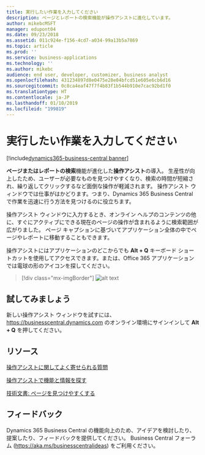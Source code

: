 ```yaml
---
title: 実行したい作業を入力してください
description: ページとレポートの検索機能が操作アシストに進化しています。
author: mikebcMSFT
manager: edupont04
ms.date: 09/23/2018
ms.assetid: 011c924e-f156-4cd7-a034-99a13b5a7869
ms.topic: article
ms.prod: ''
ms.service: business-applications
ms.technology: ''
ms.author: mikebc
audience: end user, developer, customizer, business analyst
ms.openlocfilehash: 431234897d8e0475e28e04bfcd51e605e6cb6d16
ms.sourcegitcommit: 0c8ca4eaf47f7f4b83f1b544b910e7cac92bd1f0
ms.translationtype: HT
ms.contentlocale: ja-JP
ms.lasthandoff: 01/10/2019
ms.locfileid: "199819"
---
```

#  <a name="tell-me-what-you-want-to-do"></a>実行したい作業を入力してください

[!include[dynamics365-business-central banner](../includes/dynamics365-business-central.md)]


**ページまたはレポートの検索**機能が進化した**操作アシスト**の導入。 生産性が向上したため、ユーザーが必要なものを見つけやすくなり、検索の時間が短縮され、繰り返してクリックするなど面倒な操作が軽減されます。 操作アシスト ウィンドウでは仕事がはかどります。つまり、Dynamics 365 Business Central で作業を迅速に行う方法を見つけるのに役立ちます。

操作アシスト ウィンドウに入力するとき、オンライン ヘルプのコンテンツの他に、すぐにアクティブにできる現在のページの操作が含まれるように検索範囲が広がりました。 ページ キャプションに基づいてアプリケーション全体の中でページやレポートに移動することもできます。

操作アシストにはアプリケーションのどこからでも **Alt + Q** キーボード ショートカットを使用してアクセスできます。または、Office 365 アプリケーションでは電球の形のアイコンを探してください。


> [!div class="mx-imgBorder"]
> ![alt text](media/search-dialog.png "顧客リストから操作アシストを使用したときの結果を表示しているウィンドウ。")

<!--
### Who uses these features
These features are intended for all users and are available without any additional setup.
## Status
### Availability
Cloud, on-premises, hybrid
### Regional availability
No regional restrictions. Available in all Dynamics 365 Business Central supported markets.
-->

## <a name="try-it-now"></a>試してみましょう
新しい操作アシスト ウィンドウを試すには、https://businesscentral.dynamics.com のオンライン環境にサインインして **Alt + Q** を押してください。

## <a name="resources"></a>リソース
[操作アシストに関してよく寄せられる質問](https://docs.microsoft.com/en-us/dynamics365/business-central/ui-search-faq)

[操作アシストで機能と情報を探す](https://docs.microsoft.com/en-us/dynamics365/business-central/ui-search)

[技術文書: ページを見つけやすくする](https://docs.microsoft.com/en-us/dynamics365/business-central/dev-itpro/developer/devenv-al-menusuite-functionality)

## <a name="tell-us-what-you-think"></a>フィードバック
Dynamics 365 Business Central の機能向上のため、アイデアを検討したり、提案したり、フィードバックを提供してください。 Business Central フォーラム (https://aka.ms/businesscentralideas) をご利用ください。
